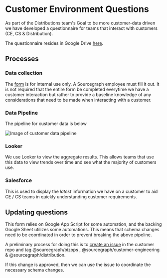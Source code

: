 # Customer Environment Questions

As part of the Distributions team's Goal to be more customer-data driven we have
developed a questionnaire for teams that interact with customers (CE, CS & Distribution).

The questionnaire resides in Google Drive [here](https://docs.google.com/forms/d/1GXDrbVTnKf9rbaY-0tYSy3BsufKXfQZJf7GbxLl1KKA/edit?usp=sharing).


## Processes

### Data collection

The [form](https://docs.google.com/forms/d/1GXDrbVTnKf9rbaY-0tYSy3BsufKXfQZJf7GbxLl1KKA/edit?usp=sharing)
is for internal use only. A Sourcegraph employee must fill it out. It is not
required that the entire form be completed everytime we have a customer interaction
but rather to provide a baseline knowledge of any considerations that need to be
made when interacting with a customer.

### Data Pipeline

The pipeline for customer data is below

![Image of customer data pipeline](https://sourcegraphstatic.com/customer_env_pipeline.png)


###  Looker 

We use Looker to view the aggregate results. This allows teams that use this data
to view trends over time and see what the majority of customers use.

### Salesforce

This is used to display the _latest_ information we have on a customer to aid 
CE / CS teams in quickly understanding customer requirements.

## Updating questions

This form relies on Google App Script for some automation, and the backing Google
Sheet utilizes some automations. This means that schema changes need to be coordinated
in order to prevent breaking the above pipeline. 

A preliminary process for doing this is to [create an issue](https://github.com/sourcegraph/customer/issues/new/choose) 
in the customer repo and tag @sourcegraph/bizops , @sourcegraph/customer-engineering 
& @sourcegraph/distribution.

If this change is approved, then we can use the issue to coordinate the necessary 
schema changes.




